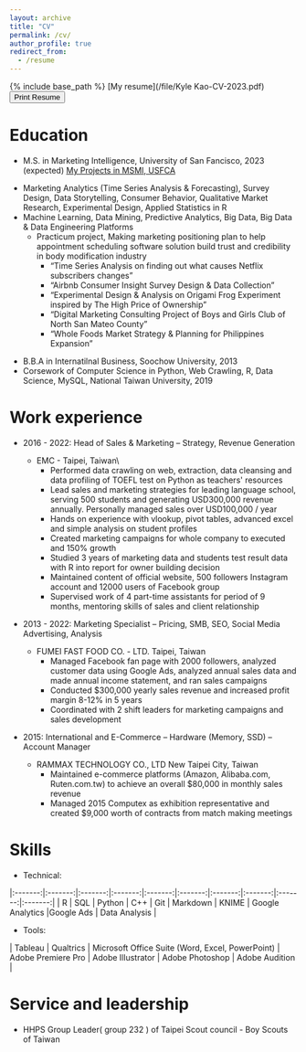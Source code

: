 ```yaml
---
layout: archive
title: "CV"
permalink: /cv/
author_profile: true
redirect_from:
  - /resume
---
```


{% include base_path %}
[My resume](/file/Kyle Kao-CV-2023.pdf) \
<a href="/file/Kyle Kao-CV-2023.pdf" download="Kyle-Kao-Resume" target="blank">
<button class="btn btn-primary btn-rounded"><i class="ti-printer pr-2"></i>Print Resume</button></a>

Education
======
* M.S. in Marketing Intelligence, University of San Fancisco, 2023 (expected) 
[My Projects in MSMI, USFCA](/kk_portifolio/)
- Marketing Analytics (Time Series Analysis & Forecasting), Survey Design, Data Storytelling, Consumer Behavior, Qualitative Market Research, Experimental Design, Applied Statistics in R
- Machine Learning, Data Mining, Predictive Analytics, Big Data, Big Data & Data Engineering Platforms
  - Practicum project, Making marketing positioning plan to help appointment scheduling software solution build trust and credibility in body modification industry
	- “Time Series Analysis on finding out what causes Netflix subscribers changes”
	- “Airbnb Consumer Insight Survey Design & Data Collection”
	- “Experimental Design & Analysis on Origami Frog Experiment inspired by The High Price of Ownership”
	- “Digital Marketing Consulting Project of Boys and Girls Club of North San Mateo County”
	- “Whole Foods Market Strategy & Planning for Philippines Expansion” 

* B.B.A in Internatilnal Business, Soochow University, 2013
* Corsework of Computer Science in Python, Web Crawling, R, Data Science, MySQL, National Taiwan University, 2019

Work experience
======
- 2016 - 2022: Head of Sales & Marketing – Strategy, Revenue Generation
  * EMC - Taipei, Taiwan\
    * Performed data crawling on web, extraction, data cleansing and data profiling of TOEFL test on Python as teachers' resources 
    * Lead sales and marketing strategies for leading language school, serving 500 students and generating USD300,000 revenue annually.  Personally managed sales over USD100,000 / year
    * Hands on experience with vlookup, pivot tables, advanced excel and simple analysis on student profiles
    * Created marketing campaigns for whole company to executed and 150% growth
    * Studied 3 years of marketing data and students test result data with R into report for owner building decision
    * Maintained content of official website, 500 followers Instagram account and 12000 users of Facebook group
    * Supervised work of 4 part-time assistants for period of 9 months, mentoring skills of sales and client relationship

- 2013 - 2022: Marketing Specialist – Pricing, SMB, SEO, Social Media Advertising, Analysis
  * FUMEI FAST FOOD CO. - LTD.	Taipei, Taiwan
    * Managed Facebook fan page with 2000 followers, analyzed customer data using Google Ads, analyzed annual sales data and made annual income statement, and ran sales campaigns
    * Conducted $300,000 yearly sales revenue and increased profit margin 8-12% in 5 years
    * Coordinated with 2 shift leaders for marketing campaigns and sales development
		
- 2015: International and E-Commerce – Hardware (Memory, SSD) – Account Manager
  * RAMMAX TECHNOLOGY CO., LTD	New Taipei City, Taiwan
    * 	Maintained e-commerce platforms (Amazon, Alibaba.com, Ruten.com.tw) to achieve an overall $80,000 in monthly sales revenue
    * 	Managed 2015 Computex as exhibition representative and created $9,000 worth of contracts from match making meetings

Skills
======
* Technical: 

|:-------:|:-------:|:-------:|:-------:|:-------:|:-------:|:-------:|:-------:|:-------:|:-------:|
| R | SQL | Python | C++ | Git | Markdown | KNIME | Google Analytics |Google Ads | Data Analysis | 

* Tools:

 | Tableau | Qualtrics | Microsoft Office Suite (Word, Excel, PowerPoint) | Adobe Premiere Pro | Adobe Illustrator | Adobe Photoshop | Adobe Audition | 

Service and leadership
======
* HHPS Group Leader( group 232 ) of Taipei Scout council - Boy Scouts of Taiwan
